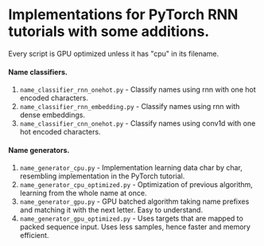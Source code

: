 # Implementations for PyTorch RNN tutorials with some additions.


Every script is GPU optimized unless it has "cpu" in its filename.


#### Name classifiers.
1. `name_classifier_rnn_onehot.py` - Classify names using rnn with one hot encoded characters.
2. `name_classifier_rnn_embedding.py` - Classify names using rnn with dense embeddings.
3. `name_classifier_cnn_onehot.py` - Classify names using conv1d with one hot encoded characters.

#### Name generators.
1. `name_generator_cpu.py` - Implementation learning data char by char, resembling implementation in the PyTorch tutorial.
2. `name_generator_cpu_optimized.py` - Optimization of previous algorithm, learning from the whole name at once.
3. `name_generator_gpu.py` - GPU batched algorithm taking name prefixes and matching it with the next letter. Easy to understand.
4. `name_generator_gpu_optimized.py` - Uses targets that are mapped to packed sequence input. Uses less samples, hence faster and memory efficient.
